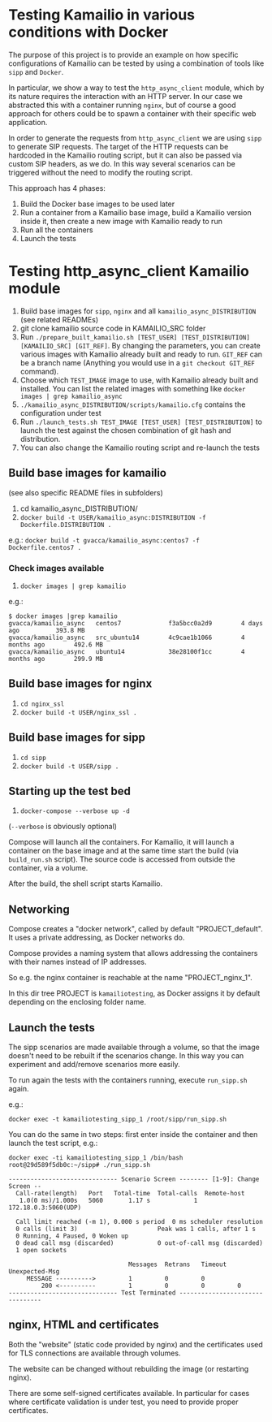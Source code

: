 # Testing Kamailio in various conditions with Docker

The purpose of this project is to provide an example on how specific configurations of Kamailio can be tested by using a combination of tools like `sipp` and `Docker`.

In particular, we show a way to test the `http_async_client` module, which by its nature requires the interaction with an HTTP server. In our case we abstracted this with a container running `nginx`, but of course a good approach for others could be to spawn a container with their specific web application.

In order to generate the requests from `http_async_client` we are using `sipp` to generate SIP requests.
The target of the HTTP requests can be hardcoded in the Kamailio routing script, but it can also be passed via custom SIP headers, as we do. In this way several scenarios can be triggered without the need to modify the routing script.

This approach has 4 phases:
1. Build the Docker base images to be used later
1. Run a container from a Kamailio base image, build a Kamailio version inside it, then create a new image with Kamailio ready to run
1. Run all the containers
1. Launch the tests


# Testing http_async_client Kamailio module

1. Build base images for `sipp`, `nginx` and all `kamailio_async_DISTRIBUTION` (see related READMEs)
1. git clone kamailio source code in KAMAILIO_SRC folder
1. Run `./prepare_built_kamailio.sh [TEST_USER] [TEST_DISTRIBUTION] [KAMAILIO_SRC] [GIT_REF]`. By changing the parameters, you can create various images with Kamailio already built and ready to run. `GIT_REF` can be a branch name (Anything you would use in a `git checkout GIT_REF` command).
1. Choose which `TEST_IMAGE` image to use, with Kamailio already built and installed. You can list the related images with something like `docker images | grep kamailio_async`
1. `./kamailio_async_DISTRIBUTION/scripts/kamailio.cfg` contains the configuration under test
1. Run `./launch_tests.sh TEST_IMAGE [TEST_USER] [TEST_DISTRIBUTION]` to launch the test against the chosen combination of git hash and distribution.
1. You can also change the Kamailio routing script and re-launch the tests

## Build base images for kamailio

(see also specific README files in subfolders)

1. cd kamailio_async_DISTRIBUTION/
1. `docker build -t USER/kamailio_async:DISTRIBUTION -f Dockerfile.DISTRIBUTION .`

e.g.: `docker build -t gvacca/kamailio_async:centos7 -f Dockerfile.centos7 .`

### Check images available

1. `docker images | grep kamailio`

e.g.:

```
$ docker images |grep kamailio
gvacca/kamailio_async   centos7             f3a5bcc0a2d9        4 days ago          393.8 MB
gvacca/kamailio_async   src_ubuntu14        4c9cae1b1066        4 months ago        492.6 MB
gvacca/kamailio_async   ubuntu14            38e28100f1cc        4 months ago        299.9 MB
```

## Build base images for nginx

1. `cd nginx_ssl`
1. `docker build -t USER/nginx_ssl .`

## Build base images for sipp

1. `cd sipp`
1. `docker build -t USER/sipp .`

## Starting up the test bed

1. `docker-compose --verbose up -d`

(`--verbose` is obviously optional)

Compose will launch all the containers. For Kamailio, it will launch a container on the base image and at the same time start the build (via `build_run.sh` script).
The source code is accessed from outside the container, via a volume.

After the build, the shell script starts Kamailio.

## Networking

Compose creates a "docker network", called by default "PROJECT_default". It uses a private addressing, as Docker networks do.

Compose provides a naming system that allows addressing the containers with their names instead of IP addresses.

So e.g. the nginx container is reachable at the name "PROJECT_nginx_1".

In this dir tree PROJECT is `kamailiotesting`, as Docker assigns it by default depending on the enclosing folder name.

## Launch the tests

The sipp scenarios are made available through a volume, so that the image doesn't need to be rebuilt if the scenarios change. In this way you can experiment and add/remove scenarios more easily.

 To run again the tests with the containers running, execute `run_sipp.sh` again.

e.g.:

```
docker exec -t kamailiotesting_sipp_1 /root/sipp/run_sipp.sh
```

You can do the same in two steps: first enter inside the container and then launch the test script, e.g.:

```
docker exec -ti kamailiotesting_sipp_1 /bin/bash
root@29d589f5db0c:~/sipp# ./run_sipp.sh

------------------------------ Scenario Screen -------- [1-9]: Change Screen --
  Call-rate(length)   Port   Total-time  Total-calls  Remote-host
   1.0(0 ms)/1.000s   5060       1.17 s            1  172.18.0.3:5060(UDP)

  Call limit reached (-m 1), 0.000 s period  0 ms scheduler resolution
  0 calls (limit 3)                      Peak was 1 calls, after 1 s
  0 Running, 4 Paused, 0 Woken up
  0 dead call msg (discarded)            0 out-of-call msg (discarded)        
  1 open sockets                        

                                 Messages  Retrans   Timeout   Unexpected-Msg
     MESSAGE ---------->         1         0         0                  
         200 <----------         1         0         0         0        
------------------------------ Test Terminated --------------------------------
```

## nginx, HTML and certificates

Both the "website" (static code provided by nginx) and the certificates used for TLS connections are available through volumes.

The website can be changed without rebuilding the image (or restarting nginx).

There are some self-signed certificates available. In particular for cases where certificate validation is under test, you need to provide proper certificates.
